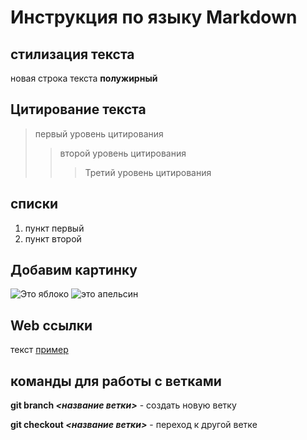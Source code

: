 # Инструкция по языку Markdown

## стилизация текста 

новая строка текста 
**полужирный**


## Цитирование текста
>первый уровень цитирования
>>второй уровень цитирования
>>>Третий уровень цитирования

## списки 
1. пункт первый
2. пункт второй 

## Добавим картинку 
![Это яблоко](yabloko.jpg)
![это апельсин](sdfasf.jpg)

## Web ссылки 
текст [пример](http://example.com "всплывающая подсказка")

## команды для работы с ветками 
**git branch _<название ветки>_** - создать новую ветку 

**git checkout _<название ветки>_** - переход к другой ветке 